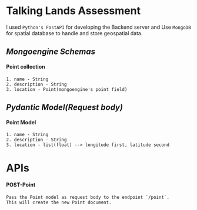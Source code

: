 
# Talking Lands Assessment

I used `Python's FastAPI` for developing the Backend server and Use `MongoDB` for spatial database to handle and store geospatial data.

## *Mongoengine Schemas*
#### **Point** collection
    1. name - String
    2. description - String
    3. location - Point(mongoengine's point field)

## *Pydantic Model(Request body)*
#### **Point** Model
    1. name - String
    2. description - String
    3. location - list(float) --> longitude first, latitude second

# APIs
#### **POST-Point**
    Pass the Point model as request body to the endpoint `/point`.
    This will create the new Point document. 
